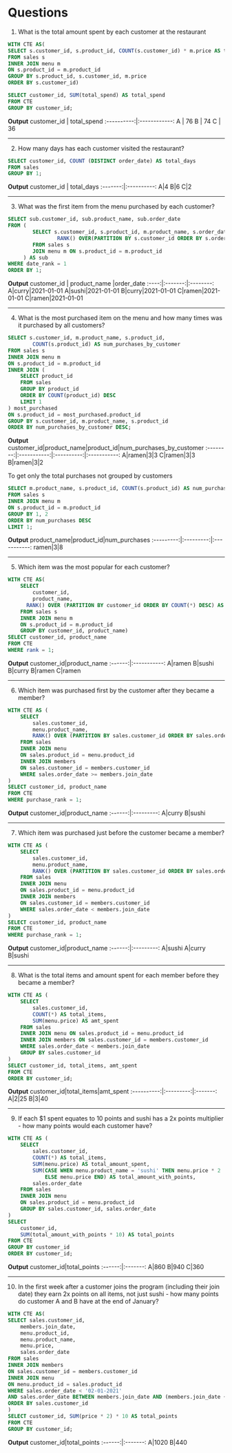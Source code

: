 # Questions

1. What is the total amount spent by each customer at the restaurant
```sql
WITH CTE AS(
SELECT s.customer_id, s.product_id, COUNT(s.customer_id) * m.price AS total_spend, m.price
FROM sales s
INNER JOIN menu m
ON s.product_id = m.product_id
GROUP BY s.product_id, s.customer_id, m.price
ORDER BY s.customer_id)

SELECT customer_id, SUM(total_spend) AS total_spend
FROM CTE
GROUP BY customer_id;
```
**Output**
customer_id | total_spend
:----------:|:------------:
A | 76
B | 74
C | 36

---
2. How many days has each customer visited the restaurant?
```sql
SELECT customer_id, COUNT (DISTINCT order_date) AS total_days
FROM sales
GROUP BY 1;
```
**Output**
customer_id | total_days
:-------:|:----------:
A|4
B|6
C|2

---
3. What was the first item from the menu purchased by each customer?
```sql
SELECT sub.customer_id, sub.product_name, sub.order_date
FROM ( 
		SELECT s.customer_id, s.product_id, m.product_name, s.order_date,
				RANK() OVER(PARTITION BY s.customer_id ORDER BY s.order_date) AS date_rank
		FROM sales s 
		JOIN menu m ON s.product_id = m.product_id
	 ) AS sub
WHERE date_rank = 1
ORDER BY 1;
```
**Output**
customer_id | product_name |order_date
:----:|:-------:|:--------:
A|curry|2021-01-01
A|sushi|2021-01-01
B|curry|2021-01-01
C|ramen|2021-01-01
C|ramen|2021-01-01

---
4. What is the most purchased item on the menu and how many times was it purchased by all customers?
```sql
SELECT s.customer_id, m.product_name, s.product_id, 
		COUNT(s.product_id) AS num_purchases_by_customer
FROM sales s
INNER JOIN menu m
ON s.product_id = m.product_id
INNER JOIN (
    SELECT product_id
    FROM sales
    GROUP BY product_id
    ORDER BY COUNT(product_id) DESC
    LIMIT 1
) most_purchased
ON s.product_id = most_purchased.product_id
GROUP BY s.customer_id, m.product_name, s.product_id
ORDER BY num_purchases_by_customer DESC;
```
**Output**
customer_id|product_name|product_id|num_purchases_by_customer
:--------:|:-----------:|:----------:|:-----------:
A|ramen|3|3
C|ramen|3|3
B|ramen|3|2

To get only the total purchases not grouped by customers
```sql
SELECT m.product_name, s.product_id, COUNT(s.product_id) AS num_purchases
FROM sales s
INNER JOIN menu m
ON s.product_id = m.product_id
GROUP BY 1, 2
ORDER BY num_purchases DESC
LIMIT 1;
```
**Output**
product_name|product_id|num_purchases
:---------:|:---------:|:-----------:
ramen|3|8

---
5. Which item was the most popular for each customer?
```sql
WITH CTE AS(
    SELECT 
        customer_id,
        product_name,
      RANK() OVER (PARTITION BY customer_id ORDER BY COUNT(*) DESC) AS rank
    FROM sales s
  	INNER JOIN menu m 
	ON s.product_id = m.product_id
    GROUP BY customer_id, product_name) 
SELECT customer_id, product_name
FROM CTE
WHERE rank = 1;
```
**Output**
customer_id|product_name
:------:|:-----------:
A|ramen
B|sushi
B|curry
B|ramen
C|ramen

---
6. Which item was purchased first by the customer after they became a member?
```sql
WITH CTE AS (
    SELECT 
        sales.customer_id,
        menu.product_name,
        RANK() OVER (PARTITION BY sales.customer_id ORDER BY sales.order_date) AS purchase_rank
    FROM sales
    INNER JOIN menu 
	ON sales.product_id = menu.product_id
	INNER JOIN members
	ON sales.customer_id = members.customer_id
	WHERE sales.order_date >= members.join_date
)
SELECT customer_id, product_name
FROM CTE
WHERE purchase_rank = 1;
```
**Output**
customer_id|product_name
:------:|:---------:
A|curry
B|sushi

---
7. Which item was purchased just before the customer became a member?
```sql
WITH CTE AS (
    SELECT 
        sales.customer_id,
        menu.product_name,
        RANK() OVER (PARTITION BY sales.customer_id ORDER BY sales.order_date DESC) AS purchase_rank
    FROM sales
    INNER JOIN menu 
	ON sales.product_id = menu.product_id
	INNER JOIN members
	ON sales.customer_id = members.customer_id
	WHERE sales.order_date < members.join_date
)
SELECT customer_id, product_name
FROM CTE
WHERE purchase_rank = 1;
```
**Output**
customer_id|product_name
:------:|:---------:
A|sushi
A|curry
B|sushi

---
8. What is the total items and amount spent for each member before they became a member?
```sql
WITH CTE AS (
    SELECT 
        sales.customer_id,
        COUNT(*) AS total_items,
        SUM(menu.price) AS amt_spent
    FROM sales
    INNER JOIN menu ON sales.product_id = menu.product_id
    INNER JOIN members ON sales.customer_id = members.customer_id
    WHERE sales.order_date < members.join_date
    GROUP BY sales.customer_id
)
SELECT customer_id, total_items, amt_spent
FROM CTE
ORDER BY customer_id;
```
**Output**
customer_id|total_items|amt_spent
:----------:|:---------:|:-------:
A|2|25
B|3|40

---
9. If each $1 spent equates to 10 points and sushi has a 2x points multiplier - how many points would each customer have?
```sql
WITH CTE AS (
    SELECT 
        sales.customer_id,
        COUNT(*) AS total_items,
        SUM(menu.price) AS total_amount_spent,
        SUM(CASE WHEN menu.product_name = 'sushi' THEN menu.price * 2 
			ELSE menu.price END) AS total_amount_with_points,
        sales.order_date
    FROM sales
    INNER JOIN menu 
	ON sales.product_id = menu.product_id
    GROUP BY sales.customer_id, sales.order_date
)
SELECT 
    customer_id,
    SUM(total_amount_with_points * 10) AS total_points
FROM CTE
GROUP BY customer_id
ORDER BY customer_id;
```
**Output**
customer_id|total_points
:------:|:-------:
A|860
B|940
C|360

---
10. In the first week after a customer joins the program (including their join date) they earn 2x points on all items, not just sushi - how many points do customer A and B have at the end of January?
```sql
WITH CTE AS(
SELECT sales.customer_id, 
	members.join_date, 
	menu.product_id, 
	menu.product_name, 
	menu.price,
	sales.order_date
FROM sales
INNER JOIN members
ON sales.customer_id = members.customer_id
INNER JOIN menu
ON menu.product_id = sales.product_id
WHERE sales.order_date < '02-01-2021'
AND sales.order_date BETWEEN members.join_date AND (members.join_date + INTERVAL '1 week') 
ORDER BY sales.customer_id
)
SELECT customer_id, SUM(price * 2) * 10 AS total_points
FROM CTE
GROUP BY customer_id;
```
**Output**
customer_id|total_points
:------:|:-------:
A|1020
B|440






